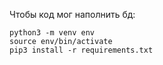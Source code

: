Чтобы код мог наполнить бд:

```shell
python3 -m venv env
source env/bin/activate
pip3 install -r requirements.txt
```